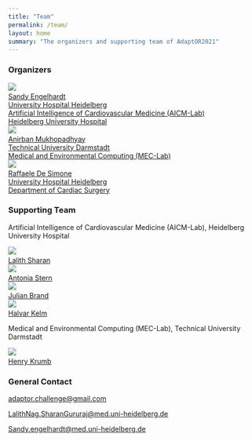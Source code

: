 ```yaml
---
title: "Team"
permalink: /team/
layout: home
summary: "The organizers and supporting team of AdaptOR2021"
---
```


### Organizers
<div class="organizers">
    <div class="organizer">
        <a href="https://www.klinikum.uni-heidelberg.de/chirurgische-klinik-zentrum/herzchirurgie/forschung/ag-artificial-intelligence-in-cardiovascular-medicine">
        <img src="/assets/images/engelhardt.jpg" srcset="/assets/images/engelhardt.jpg 213w, /assets/images/engelhardt-medium.jpg 141w, /assets/images/engelhardt-small.jpg 70w, /assets/images/engelhardt-mini.jpg 21w" sizes="50vw"><br>
        <span class="organizer_name">Sandy Engelhardt</span><br>
        University Hospital Heidelberg<br>
        Artificial Intelligence of Cardiovascular Medicine (AICM-Lab)<br>
        Heidelberg University Hospital</a>
    </div>
    <div class="organizer">
        <a href="https://sites.google.com/site/geometricanirban/">
        <img src="/assets/images/mukhopadhyay.jpg" srcset="/assets/images/mukhopadhyay.jpg 213w, /assets/images/mukhopadhyay-medium.jpg 141w, /assets/images/mukhopadhyay-small.jpg 70w, /assets/images/mukhopadhyay-mini.jpg 21w" sizes="50vw"><br>
        <span class="organizer_name">Anirban Mukhopadhyay</span><br>
        Technical University Darmstadt<br>  
        Medical and Environmental Computing (MEC-Lab)</a>
    </div>
    <div class="organizer">
        <a href="https://www.klinikum.uni-heidelberg.de/chirurgische-klinik-zentrum/herzchirurgie">
        <img src="/assets/images/de_simone.jpg" srcset="/assets/images/de_simone.jpg 213w, /assets/images/de_simone-medium.jpg 141w, /assets/images/de_simone-small.jpg 70w, /assets/images/de_simone-mini.jpg 21w" sizes="50vw"><br>
        <span class="organizer_name">Raffaele De Simone</span><br>
        University Hospital Heidelberg<br>  
        Department of Cardiac Surgery</a>
    </div>
</div>

### Supporting Team
Artificial Intelligence of Cardiovascular Medicine (AICM-Lab), Heidelberg University Hospital
<div class="team_members">
    <div class="team_member">
        <a href="https://www.klinikum.uni-heidelberg.de/chirurgische-klinik-zentrum/herzchirurgie/forschung/ag-artificial-intelligence-in-cardiovascular-medicine">
        <img src="/assets/images/lalith_sharan.jpg" srcset="/assets/images/lalith_sharan.jpg 213w, /assets/images/lalith_sharan-medium.jpg 141w, /assets/images/lalith_sharan-small.jpg 70w, /assets/images/lalith_sharan-mini.jpg 21w" sizes="50vw"><br>
        <span class="team_member_name">Lalith Sharan</span></a>
    </div>
    <div class="team_member">
        <a href="https://www.klinikum.uni-heidelberg.de/chirurgische-klinik-zentrum/herzchirurgie/forschung/ag-artificial-intelligence-in-cardiovascular-medicine">
        <img src="/assets/images/Stern_Antonia.jpg" srcset="/assets/images/Stern_Antonia.jpg 213w, /assets/images/Stern_Antonia-medium.jpg 141w, /assets/images/Stern_Antonia-small.jpg 70w, /assets/images/Stern_Antonia-mini.jpg 21w" sizes="50vw"><br>
        <span class="team_member_name">Antonia Stern</span></a>
    </div>
    <div class="team_member">
        <a href="https://www.klinikum.uni-heidelberg.de/chirurgische-klinik-zentrum/herzchirurgie/forschung/ag-artificial-intelligence-in-cardiovascular-medicine">
        <img src="/assets/images/Julian_Brand.png" srcset="/assets/images/Julian_Brand.png 213w, /assets/images/Julian_Brand-medium.png 141w, /assets/images/Julian_Brand-small.png 70w, /assets/images/Julian_Brand-mini.png 21w" sizes="50vw"><br>
        <span class="organizer_name">Julian Brand</span></a>
    </div>
    <div class="team_member">
        <a href="https://www.klinikum.uni-heidelberg.de/chirurgische-klinik-zentrum/herzchirurgie/forschung/ag-artificial-intelligence-in-cardiovascular-medicine">
        <img src="/assets/images/halvar_kelm.png" srcset="/assets/images/halvar_kelm.png 213w, /assets/images/halvar_kelm-medium.png 141w, /assets/images/halvar_kelm-small.png 70w, /assets/images/halvar_kelm-mini.png 21w" sizes="50vw"><br>
        <span class="organizer_name">Halvar Kelm</span></a>
    </div>
</div>

Medical and Environmental Computing (MEC-Lab), Technical University Darmstadt
<div class="team_members tud">
    <div class="team_member tud">
        <a href="https://www.informatik.tu-darmstadt.de/gris/forschung_1/medical_computing/index.de.jsp">
        <img src="/assets/images/henry_krumb.jpeg" srcset="/assets/images/henry_krumb.jpeg 200w, /assets/images/henry_krumb-medium.jpeg 132w, /assets/images/henry_krumb-small.jpeg 66w, /assets/images/henry_krumb-mini.jpeg 20w" sizes="50vw"><br>
        <span class="team_member_name tud">Henry Krumb</span></a>
    </div>
</div>

### General Contact
[adaptor.challenge@gmail.com](mailto:adaptor.challenge@gmail.com)

[LalithNag.SharanGururaj@med.uni-heidelberg.de](mailto:LalithNag.SharanGururaj@med.uni-heidelberg.de)

[Sandy.engelhardt@med.uni-heidelberg.de](mailto:Sandy.engelhardt@med.uni-heidelberg.de)